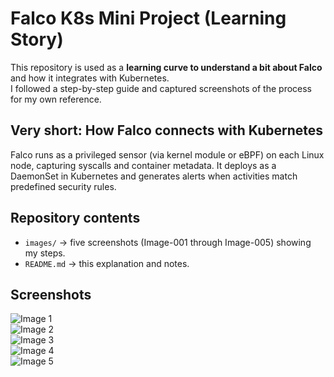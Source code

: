 # Falco K8s Mini Project (Learning Story)

This repository is used as a **learning curve to understand a bit about Falco** and how it integrates with Kubernetes.  
I followed a step-by-step guide and captured screenshots of the process for my own reference.

## Very short: How Falco connects with Kubernetes
Falco runs as a privileged sensor (via kernel module or eBPF) on each Linux node, capturing syscalls and container metadata. It deploys as a DaemonSet in Kubernetes and generates alerts when activities match predefined security rules.

## Repository contents
- `images/` → five screenshots (Image-001 through Image-005) showing my steps.
- `README.md` → this explanation and notes.

## Screenshots
![Image 1](images/Image-001.png)  
![Image 2](images/Image-002.png)  
![Image 3](images/Image003.png)  
![Image 4](images/Image-004.png)  
![Image 5](images/Image-005.png)
